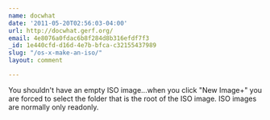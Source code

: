 ```yaml
---
name: docwhat
date: '2011-05-20T02:56:03-04:00'
url: http://docwhat.gerf.org/
email: 4e8076a0fdac6b8f284d8b316efdf7f3
_id: 1e440cfd-d16d-4e7b-bfca-c32155437989
slug: "/os-x-make-an-iso/"
layout: comment

---
```


You shouldn't have an empty ISO image...when you click "New Image+" you are forced to select the folder that is the root of the ISO image.  ISO images are normally only readonly.
